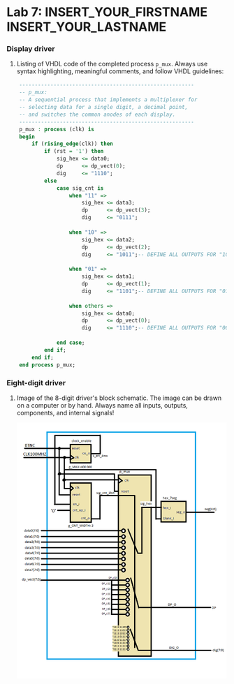 # Lab 7: INSERT_YOUR_FIRSTNAME INSERT_YOUR_LASTNAME

### Display driver

1. Listing of VHDL code of the completed process `p_mux`. Always use syntax highlighting, meaningful comments, and follow VHDL guidelines:

```vhdl
    --------------------------------------------------------
    -- p_mux:
    -- A sequential process that implements a multiplexer for
    -- selecting data for a single digit, a decimal point,
    -- and switches the common anodes of each display.
    --------------------------------------------------------
    p_mux : process (clk) is
    begin
        if (rising_edge(clk)) then
            if (rst = '1') then
                sig_hex <= data0;
                dp      <= dp_vect(0);
                dig     <= "1110";
            else
                case sig_cnt is
                    when "11" =>
                        sig_hex <= data3;
                        dp      <= dp_vect(3);
                        dig     <= "0111";
                    
                    when "10" =>
                        sig_hex <= data2;
                        dp      <= dp_vect(2);
                        dig     <= "1011";-- DEFINE ALL OUTPUTS FOR "10" HERE
                    
                    when "01" =>
                        sig_hex <= data1;
                        dp      <= dp_vect(1);
                        dig     <= "1101";-- DEFINE ALL OUTPUTS FOR "01" HERE

                    when others =>
                        sig_hex <= data0;
                        dp      <= dp_vect(0);
                        dig     <= "1110";-- DEFINE ALL OUTPUTS FOR "00" HERE

                end case;
            end if;
        end if;
    end process p_mux;
```

### Eight-digit driver

1. Image of the 8-digit driver's block schematic. The image can be drawn on a computer or by hand. Always name all inputs, outputs, components, and internal signals!

   ![your figure](nakres.png)
